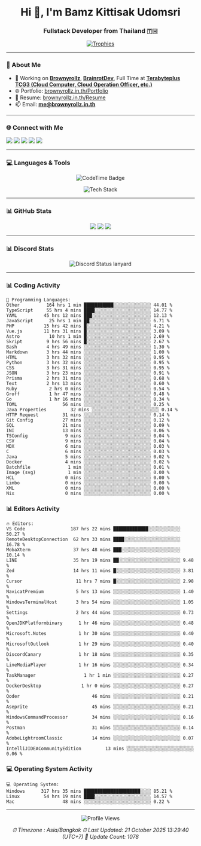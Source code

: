 <h1 align="center">Hi 👋, I'm Bamz Kittisak Udomsri</h1>
<h3 align="center">Fullstack Developer from Thailand 🇹🇭</h3>

<p align="center">
  <a href="https://github.com/ryo-ma/github-profile-trophy">
    <img src="https://github-profile-trophy.vercel.app/?username=brownyroll" alt="Trophies" />
  </a>
</p>

---

### 🔧 About Me

- 🔭 Working on [**Brownyrollz**](https://github.com/Brownyrollz), [**BrainrotDev**](https://github.com/brainrotdev), Full Time at [**Terabyteplus TCG3 (Cloud Computer, Cloud Operation Officer, etc.)**](https://tcloud.in.th)
- 🌐 Portfolio: [brownyrollz.in.th/Portfolio](https://Brownyrollz.in.th/Portfolio)
- 📄 Resume: [brownyrollz.in.th/Resume](https://Brownyrollz.in.th/Resume)
- 📫 Email: **me@brownyrollz.in.th**
---

### 🌐 Connect with Me

<p align="left">
  <a href="https://codepen.io/brownyroll" target="_blank"><img src="https://img.shields.io/badge/CodePen-000?style=for-the-badge&logo=codepen&logoColor=white" /></a>
  <a href="https://fb.com/brownyroll.bbamz" target="_blank"><img src="https://img.shields.io/badge/Facebook-1877F2?style=for-the-badge&logo=facebook&logoColor=white" /></a>
  <a href="https://instagram.com/brownyroll.darkalich" target="_blank"><img src="https://img.shields.io/badge/Instagram-E4405F?style=for-the-badge&logo=instagram&logoColor=white" /></a>
  <a href="https://www.youtube.com/c/brownyrollz" target="_blank"><img src="https://img.shields.io/badge/YouTube-FF0000?style=for-the-badge&logo=youtube&logoColor=white" /></a>
  <a href="https://discord.gg/yyJRFxTXGU" target="_blank"><img src="https://img.shields.io/badge/Discord-5865F2?style=for-the-badge&logo=discord&logoColor=white" /></a>
</p>

---

### 💻 Languages & Tools

<p align="center">
  <img href="https://codetime.dev" alt="CodeTime Badge" src="https://shields.jannchie.com/endpoint?style=flat&color=222&url=https%3A%2F%2Fapi.codetime.dev%2Fv3%2Fusers%2Fshield%3Fuid%3D34055">
  <br/>
  <!--START_SECTION:tech-->
<p align="center">
  <img src="https://skillicons.dev/icons?i=html,css,js,ts,react,nextjs,nodejs,vue,php,laravel,dotnet,django,tailwind,bootstrap,express,arduino,mysql,sqlite,mongodb,nginx,docker,git,linux,figma,postman,astro,bash,bun,cloudflare,discord,discordjs" alt="Tech Stack" />
</p>
<!--END_SECTION:tech-->
</p>

---

### 📊 GitHub Stats

<p align="center">
  <img src="https://github-readme-stats.vercel.app/api?username=brownyroll&show_icons=true" />
  <img src="https://github-readme-stats.vercel.app/api/top-langs/?username=brownyroll&layout=compact" />
  <img src="https://github-readme-streak-stats.herokuapp.com/?user=brownyroll" />
</p>

---

### 📊 Discord Stats

<p align="center">
     <img alt='Discord Status lanyard' src='https://lanyard.cnrad.dev/api/280676963885121536' />
</p>

---

<p align="center">


### 📊 Coding Activity

<!--START_SECTION:waka-->
```text
💬 Programming Languages:
Other          164 hrs 1 min ███████████░░░░░░░░░░░░░░ 44.01 %
TypeScript     55 hrs 4 mins ████░░░░░░░░░░░░░░░░░░░░░ 14.77 %
YAML          45 hrs 12 mins ███░░░░░░░░░░░░░░░░░░░░░░ 12.13 %
JavaScript      25 hrs 1 min ██░░░░░░░░░░░░░░░░░░░░░░░ 6.71 %
PHP           15 hrs 42 mins █░░░░░░░░░░░░░░░░░░░░░░░░ 4.21 %
Vue.js        11 hrs 31 mins █░░░░░░░░░░░░░░░░░░░░░░░░ 3.09 %
Astro           10 hrs 1 min █░░░░░░░░░░░░░░░░░░░░░░░░ 2.69 %
Skript         9 hrs 56 mins █░░░░░░░░░░░░░░░░░░░░░░░░ 2.67 %
Bash           4 hrs 49 mins ░░░░░░░░░░░░░░░░░░░░░░░░░ 1.30 %
Markdown       3 hrs 44 mins ░░░░░░░░░░░░░░░░░░░░░░░░░ 1.00 %
HTML           3 hrs 32 mins ░░░░░░░░░░░░░░░░░░░░░░░░░ 0.95 %
Python         3 hrs 32 mins ░░░░░░░░░░░░░░░░░░░░░░░░░ 0.95 %
CSS            3 hrs 31 mins ░░░░░░░░░░░░░░░░░░░░░░░░░ 0.95 %
JSON           3 hrs 23 mins ░░░░░░░░░░░░░░░░░░░░░░░░░ 0.91 %
Prisma         2 hrs 31 mins ░░░░░░░░░░░░░░░░░░░░░░░░░ 0.68 %
Text           2 hrs 13 mins ░░░░░░░░░░░░░░░░░░░░░░░░░ 0.60 %
Ruby            2 hrs 0 mins ░░░░░░░░░░░░░░░░░░░░░░░░░ 0.54 %
Groff           1 hr 47 mins ░░░░░░░░░░░░░░░░░░░░░░░░░ 0.48 %
Go              1 hr 16 mins ░░░░░░░░░░░░░░░░░░░░░░░░░ 0.34 %
TOML                 56 mins ░░░░░░░░░░░░░░░░░░░░░░░░░ 0.25 %
Java Properties         32 mins ░░░░░░░░░░░░░░░░░░░░░░░░░ 0.14 %
HTTP Request         31 mins ░░░░░░░░░░░░░░░░░░░░░░░░░ 0.14 %
Git Config           27 mins ░░░░░░░░░░░░░░░░░░░░░░░░░ 0.12 %
SQL                  21 mins ░░░░░░░░░░░░░░░░░░░░░░░░░ 0.09 %
INI                  13 mins ░░░░░░░░░░░░░░░░░░░░░░░░░ 0.06 %
TSConfig              9 mins ░░░░░░░░░░░░░░░░░░░░░░░░░ 0.04 %
CSV                   9 mins ░░░░░░░░░░░░░░░░░░░░░░░░░ 0.04 %
MDX                   6 mins ░░░░░░░░░░░░░░░░░░░░░░░░░ 0.03 %
C                     6 mins ░░░░░░░░░░░░░░░░░░░░░░░░░ 0.03 %
Java                  5 mins ░░░░░░░░░░░░░░░░░░░░░░░░░ 0.02 %
Docker                4 mins ░░░░░░░░░░░░░░░░░░░░░░░░░ 0.02 %
Batchfile              1 min ░░░░░░░░░░░░░░░░░░░░░░░░░ 0.01 %
Image (svg)            1 min ░░░░░░░░░░░░░░░░░░░░░░░░░ 0.00 %
HCL                   0 mins ░░░░░░░░░░░░░░░░░░░░░░░░░ 0.00 %
Limbo                 0 mins ░░░░░░░░░░░░░░░░░░░░░░░░░ 0.00 %
XML                   0 mins ░░░░░░░░░░░░░░░░░░░░░░░░░ 0.00 %
Nix                   0 mins ░░░░░░░░░░░░░░░░░░░░░░░░░ 0.00 %

```
<!--END_SECTION:waka-->

### 📊 Editors Activity

<!--START_SECTION:editors-->
```text
🔥 Editors:
VS Code                 187 hrs 22 mins █████████████░░░░░░░░░░░░ 50.27 %
RemoteDesktopConnection  62 hrs 33 mins ████░░░░░░░░░░░░░░░░░░░░░ 16.78 %
MobaXterm                37 hrs 48 mins ███░░░░░░░░░░░░░░░░░░░░░░ 10.14 %
LINE                     35 hrs 19 mins ██░░░░░░░░░░░░░░░░░░░░░░░ 9.48 %
Zed                      14 hrs 11 mins █░░░░░░░░░░░░░░░░░░░░░░░░ 3.81 %
Cursor                    11 hrs 7 mins █░░░░░░░░░░░░░░░░░░░░░░░░ 2.98 %
NavicatPremium            5 hrs 13 mins ░░░░░░░░░░░░░░░░░░░░░░░░░ 1.40 %
WindowsTerminalHost       3 hrs 54 mins ░░░░░░░░░░░░░░░░░░░░░░░░░ 1.05 %
Settings                  2 hrs 44 mins ░░░░░░░░░░░░░░░░░░░░░░░░░ 0.73 %
OpenJDKPlatformbinary      1 hr 46 mins ░░░░░░░░░░░░░░░░░░░░░░░░░ 0.48 %
Microsoft.Notes            1 hr 30 mins ░░░░░░░░░░░░░░░░░░░░░░░░░ 0.40 %
MicrosoftOutlook           1 hr 29 mins ░░░░░░░░░░░░░░░░░░░░░░░░░ 0.40 %
DiscordCanary              1 hr 18 mins ░░░░░░░░░░░░░░░░░░░░░░░░░ 0.35 %
LineMediaPlayer            1 hr 16 mins ░░░░░░░░░░░░░░░░░░░░░░░░░ 0.34 %
TaskManager                  1 hr 1 min ░░░░░░░░░░░░░░░░░░░░░░░░░ 0.27 %
DockerDesktop               1 hr 0 mins ░░░░░░░░░░░░░░░░░░░░░░░░░ 0.27 %
Qoder                           46 mins ░░░░░░░░░░░░░░░░░░░░░░░░░ 0.21 %
Aseprite                        45 mins ░░░░░░░░░░░░░░░░░░░░░░░░░ 0.21 %
WindowsCommandProcessor         34 mins ░░░░░░░░░░░░░░░░░░░░░░░░░ 0.16 %
Postman                         31 mins ░░░░░░░░░░░░░░░░░░░░░░░░░ 0.14 %
AdobeLightroomClassic           14 mins ░░░░░░░░░░░░░░░░░░░░░░░░░ 0.07 %
IntelliJIDEACommunityEdition         13 mins ░░░░░░░░░░░░░░░░░░░░░░░░░ 0.06 %

```
<!--END_SECTION:editors-->

### 💻 Operating System Activity

<!--START_SECTION:os-->
```text
💻 Operating System:
Windows      317 hrs 35 mins █████████████████████░░░░ 85.21 %
Linux         54 hrs 19 mins ████░░░░░░░░░░░░░░░░░░░░░ 14.57 %
Mac                  48 mins ░░░░░░░░░░░░░░░░░░░░░░░░░ 0.22 %
```
<!--END_SECTION:os-->
</p>

---

<p align="center">
  <img src="https://komarev.com/ghpvc/?username=brownyroll&label=Profile%20views&color=0e75b6&style=flat" alt="Profile Views" />
</p>

<!-- Metadata -->
<p align="center"> 
    <i>
        ⏰ Timezone : Asia/Bangkok
        ⏰ Last Updated: <!--LAST_UPDATED-->21 October 2025 13:29:40 (UTC+7)<!--END_LAST_UPDATED-->
        🔄️ Update Count: <!--UPDATE_COUNT-->1078<!--END_UPDATE_COUNT-->
    </i>
</p>
